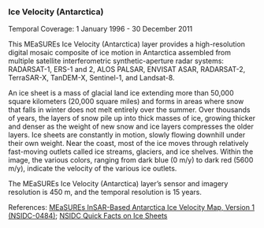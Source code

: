 ### Ice Velocity (Antarctica)
Temporal Coverage: 1 January 1996 - 30 December 2011

This MEaSUREs Ice Velocity (Antarctica) layer provides a high-resolution digital mosaic composite of ice motion in Antarctica assembled from multiple satellite interferometric synthetic-aperture radar systems: RADARSAT-1, ERS-1 and 2, ALOS PALSAR, ENVISAT ASAR, RADARSAT-2, TerraSAR-X, TanDEM-X, Sentinel-1, and Landsat-8.

An ice sheet is a mass of glacial land ice extending more than 50,000 square kilometers (20,000 square miles) and forms in areas where snow that falls in winter does not melt entirely over the summer. Over thousands of years, the layers of snow pile up into thick masses of ice, growing thicker and denser as the weight of new snow and ice layers compresses the older layers. Ice sheets are constantly in motion, slowly flowing downhill under their own weight. Near the coast, most of the ice moves through relatively fast-moving outlets called ice streams, glaciers, and ice shelves. Within the image, the various colors, ranging from dark blue (0 m/y) to dark red (5600 m/y), indicate the velocity of the various ice outlets.  

The MEaSUREs Ice Velocity (Antarctica) layer’s sensor and imagery resolution is 450 m, and the temporal resolution is 15 years.

References: [MEaSUREs InSAR-Based Antarctica Ice Velocity Map, Version 1 (NSIDC-0484)](http://nsidc.org/data/nsidc-0484/versions/1); [NSIDC Quick Facts on Ice Sheets](https://nsidc.org/cryosphere/quickfacts/icesheets.html)

